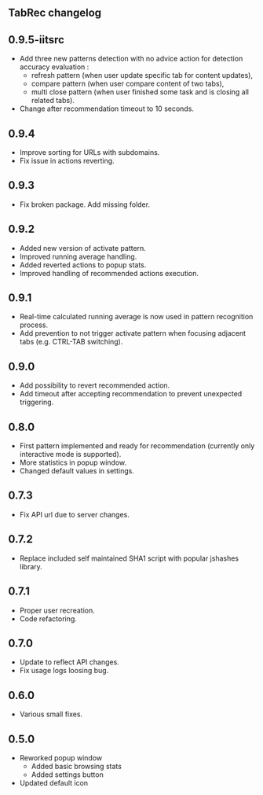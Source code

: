 TabRec changelog
---

0.9.5-iitsrc
----

* Add three new patterns detection with no advice action for detection accuracy evaluation :
  * refresh pattern (when user update specific tab for content updates),
  * compare pattern (when user compare content of two tabs),
  * multi close pattern (when user finished some task and is closing all related tabs).
* Change after recommendation timeout to 10 seconds.

0.9.4
----

* Improve sorting for URLs with subdomains.
* Fix issue in actions reverting.

0.9.3
----

* Fix broken package. Add missing folder.

0.9.2
----

* Added new version of activate pattern.
* Improved running average handling.
* Added reverted actions to popup stats.
* Improved handling of recommended actions execution.

0.9.1
----

* Real-time calculated running average is now used in pattern recognition process.
* Add prevention to not trigger activate pattern when focusing adjacent tabs (e.g. CTRL-TAB switching).

0.9.0
----

* Add possibility to revert recommended action.
* Add timeout after accepting recommendation to prevent unexpected triggering.

0.8.0
----

* First pattern implemented and ready for recommendation (currently only interactive mode is supported).
* More statistics in popup window.
* Changed default values in settings.

0.7.3
----

* Fix API url due to server changes.

0.7.2
----

* Replace included self maintained SHA1 script with popular jshashes library.

0.7.1
----

* Proper user recreation.
* Code refactoring.

0.7.0
----

* Update to reflect API changes.
* Fix usage logs loosing bug.

0.6.0
----

* Various small fixes.

0.5.0
----

* Reworked popup window
  * Added basic browsing stats
  * Added settings button
* Updated default icon
